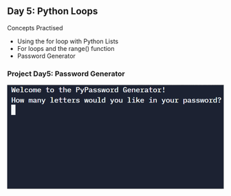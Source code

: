 ## Day 5: Python Loops

Concepts Practised

- Using the for loop with Python Lists
- For loops and the range() function
- Password Generator


### Project Day5: Password Generator

![img.png](img.png)